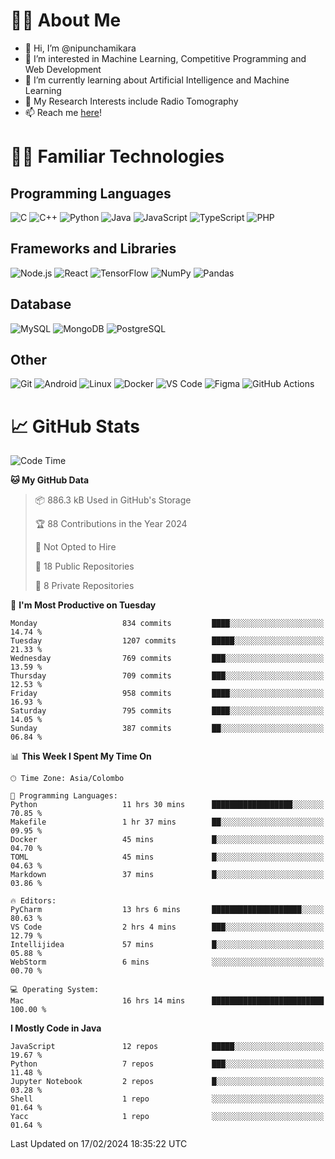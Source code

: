 # 🙋‍♂️ About Me
- 👋 Hi, I’m @nipunchamikara
- 👀 I’m interested in Machine Learning, Competitive Programming and Web Development
- 🌱 I’m currently learning about Artificial Intelligence and Machine Learning
- 📜 My Research Interests include Radio Tomography
- 📫 Reach me [here](mailto:nipunchamikara@yahoo.com)!

# 👨‍💻 Familiar Technologies

## Programming Languages
![C](https://img.icons8.com/color/48/000000/c-programming.png "C")
![C++](https://img.icons8.com/color/48/000000/c-plus-plus-logo.png "C++")
![Python](https://img.icons8.com/color/48/000000/python.png "Python")
![Java](https://img.icons8.com/color/48/000000/java-coffee-cup-logo.png "Java")
![JavaScript](https://img.icons8.com/color/48/000000/javascript.png "JavaScript")
![TypeScript](https://img.icons8.com/color/48/000000/typescript.png "TypeScript")
![PHP](https://img.icons8.com/officel/48/000000/php-logo.png "PHP")

## Frameworks and Libraries
![Node.js](https://img.icons8.com/color/48/000000/nodejs.png "Node.js")
![React](https://img.icons8.com/officel/48/000000/react.png "React")
![TensorFlow](https://img.icons8.com/color/48/000000/tensorflow.png "TensorFlow")
![NumPy](https://img.icons8.com/color/48/000000/numpy.png "NumPy")
![Pandas](https://img.icons8.com/color/48/000000/pandas.png "Pandas")

## Database
![MySQL](https://img.icons8.com/color/48/000000/mysql-logo.png "MySQL")
![MongoDB](https://img.icons8.com/color/48/000000/mongodb.png "MongoDB")
![PostgreSQL](https://img.icons8.com/color/48/000000/postgreesql.png "PostgreSQL")

## Other
![Git](https://img.icons8.com/color/48/000000/git.png "Git")
![Android](https://img.icons8.com/color/48/000000/android-os.png "Android")
![Linux](https://img.icons8.com/color/48/000000/linux.png "Linux")
![Docker](https://img.icons8.com/color/48/000000/docker.png "Docker")
![VS Code](https://img.icons8.com/color/48/000000/visual-studio-code-2019.png "VS Code")
![Figma](https://img.icons8.com/color/48/000000/figma.png "Figma")
![GitHub Actions](https://img.icons8.com/color/48/000000/github.png "GitHub Actions")

# 📈 GitHub Stats

<!--START_SECTION:waka-->
![Code Time](http://img.shields.io/badge/Code%20Time-461%20hrs%2027%20mins-blue)

**🐱 My GitHub Data** 

> 📦 886.3 kB Used in GitHub's Storage 
 > 
> 🏆 88 Contributions in the Year 2024
 > 
> 🚫 Not Opted to Hire
 > 
> 📜 18 Public Repositories 
 > 
> 🔑 8 Private Repositories 
 > 
📅 **I'm Most Productive on Tuesday** 

```text
Monday                   834 commits         ████░░░░░░░░░░░░░░░░░░░░░   14.74 % 
Tuesday                  1207 commits        █████░░░░░░░░░░░░░░░░░░░░   21.33 % 
Wednesday                769 commits         ███░░░░░░░░░░░░░░░░░░░░░░   13.59 % 
Thursday                 709 commits         ███░░░░░░░░░░░░░░░░░░░░░░   12.53 % 
Friday                   958 commits         ████░░░░░░░░░░░░░░░░░░░░░   16.93 % 
Saturday                 795 commits         ████░░░░░░░░░░░░░░░░░░░░░   14.05 % 
Sunday                   387 commits         ██░░░░░░░░░░░░░░░░░░░░░░░   06.84 % 
```


📊 **This Week I Spent My Time On** 

```text
🕑︎ Time Zone: Asia/Colombo

💬 Programming Languages: 
Python                   11 hrs 30 mins      ██████████████████░░░░░░░   70.85 % 
Makefile                 1 hr 37 mins        ██░░░░░░░░░░░░░░░░░░░░░░░   09.95 % 
Docker                   45 mins             █░░░░░░░░░░░░░░░░░░░░░░░░   04.70 % 
TOML                     45 mins             █░░░░░░░░░░░░░░░░░░░░░░░░   04.63 % 
Markdown                 37 mins             █░░░░░░░░░░░░░░░░░░░░░░░░   03.86 % 

🔥 Editors: 
PyCharm                  13 hrs 6 mins       ████████████████████░░░░░   80.63 % 
VS Code                  2 hrs 4 mins        ███░░░░░░░░░░░░░░░░░░░░░░   12.79 % 
Intellijidea             57 mins             █░░░░░░░░░░░░░░░░░░░░░░░░   05.88 % 
WebStorm                 6 mins              ░░░░░░░░░░░░░░░░░░░░░░░░░   00.70 % 

💻 Operating System: 
Mac                      16 hrs 14 mins      █████████████████████████   100.00 % 
```

**I Mostly Code in Java** 

```text
JavaScript               12 repos            █████░░░░░░░░░░░░░░░░░░░░   19.67 % 
Python                   7 repos             ███░░░░░░░░░░░░░░░░░░░░░░   11.48 % 
Jupyter Notebook         2 repos             █░░░░░░░░░░░░░░░░░░░░░░░░   03.28 % 
Shell                    1 repo              ░░░░░░░░░░░░░░░░░░░░░░░░░   01.64 % 
Yacc                     1 repo              ░░░░░░░░░░░░░░░░░░░░░░░░░   01.64 % 
```




 Last Updated on 17/02/2024 18:35:22 UTC
<!--END_SECTION:waka-->

